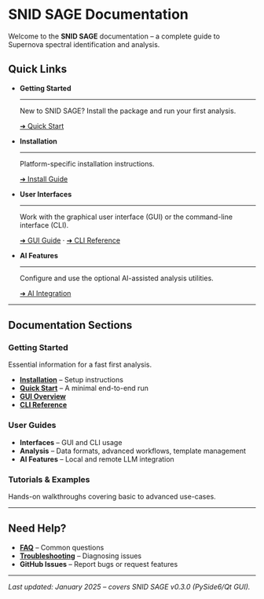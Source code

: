 # SNID SAGE Documentation

Welcome to the **SNID SAGE** documentation – a complete guide to Supernova spectral identification and analysis.

## Quick Links

<div class="grid cards" markdown>

- **Getting Started**

  ---
  New to SNID SAGE? Install the package and run your first analysis.
  
  [➜ Quick Start](quickstart/first-analysis.md)

- **Installation**

  ---
  Platform-specific installation instructions.
  
  [➜ Install Guide](installation/installation.md)

- **User Interfaces**

  ---
  Work with the graphical user interface (GUI) or the command-line interface (CLI).
  
  [➜ GUI Guide](gui/interface-overview.md) · [➜ CLI Reference](cli/command-reference.md)

- **AI Features**

  ---
  Configure and use the optional AI-assisted analysis utilities.
  
  [➜ AI Integration](ai/overview.md)

</div>

---

## Documentation Sections

### Getting Started
Essential information for a fast first analysis.

- **[Installation](installation/installation.md)** – Setup instructions
- **[Quick Start](quickstart/first-analysis.md)** – A minimal end-to-end run
- **[GUI Overview](gui/interface-overview.md)**
- **[CLI Reference](cli/command-reference.md)**

### User Guides

- **Interfaces** – GUI and CLI usage
- **Analysis** – Data formats, advanced workflows, template management
- **AI Features** – Local and remote LLM integration

### Tutorials & Examples
Hands-on walkthroughs covering basic to advanced use-cases.

---

## Need Help?

- **[FAQ](reference/faq.md)** – Common questions
- **[Troubleshooting](reference/troubleshooting.md)** – Diagnosing issues
- **GitHub Issues** – Report bugs or request features

---

*Last updated: January 2025 – covers SNID SAGE v0.3.0 (PySide6/Qt GUI).* 